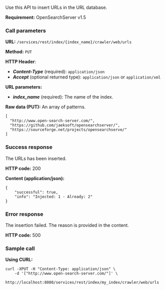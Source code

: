 Use this API to insert URLs in the URL database.

**Requirement:** OpenSearchServer v1.5

### Call parameters

**URL:** ```/services/rest/index/{index_name}/crawler/web/urls```

**Method:** ```PUT```

**HTTP Header**:
- _**Content-Type**_ (required): ```application/json```
- _**Accept**_ (optional returned type): ```application/json``` or ```application/xml```

**URL parameters:**
- _**index_name**_ (required): The name of the index.

**Raw data (PUT):**
An array of patterns.

    [
      "http://www.open-search-server.com/",
      "https://github.com/jaeksoft/opensearchserver/",
      "https://sourceforge.net/projects/opensearchserve/"
    ]
    

### Success response
The URLs has been inserted.

**HTTP code:**
200

**Content (application/json):**

    {
        "successful": true,
        "info": "Injected: 1 - Already: 2"
    }
    

### Error response

The insertion failed. The reason is provided in the content.

**HTTP code:**
500

### Sample call

**Using CURL:**

    curl -XPUT -H "Content-Type: application/json" \
        -d '["http://www.open-search-server.com/"]' \
        http://localhost:8080/services/rest/index/my_index/crawler/web/urls
    